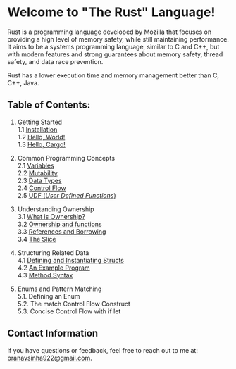 # Welcome to "The Rust" Language!
Rust is a programming language developed by Mozilla that focuses on providing a high level of memory safety, while still maintaining performance. It aims to be a systems programming language, similar to C and C++, but with modern features and strong guarantees about memory safety, thread safety, and data race prevention.

Rust has a lower execution time and memory management better than C, C++, Java.

## Table of Contents:

 1. Getting Started <br>
	 1.1 [Installation](https://www.rust-lang.org/tools/install) <br>
	 1.2 [Hello, World!](https://github.com/Penguin5681/rust-lang-tutorial/tree/main/1.%20Getting%20Started/1.2%20Hello%2C%20World!) <br>
	 1.3 [Hello, Cargo!](https://github.com/Penguin5681/rust-lang-tutorial/tree/main/1.%20Getting%20Started/1.2%20Hello%2C%20World!/src) <br>
2. Common Programming Concepts <br>
	2.1 [Variables](https://github.com/Penguin5681/rust-lang-tutorial/tree/main/2.%20Common%20Programming%20Concepts/2.1%20Variables) <br>
	2.2 [Mutability](https://github.com/Penguin5681/rust-lang-tutorial/tree/main/2.%20Common%20Programming%20Concepts/2.2%20Mutability)<br>
	2.3 [Data Types](https://github.com/Penguin5681/rust-lang-tutorial/tree/main/2.%20Common%20Programming%20Concepts/2.3%20Data%20Types)<br>
	2.4 [Control Flow](https://github.com/Penguin5681/rust-lang-tutorial/tree/main/2.%20Common%20Programming%20Concepts/2.4%20Control%20Flow)<br>
	2.5 [UDF (*User Defined Functions*)](https://github.com/Penguin5681/rust-lang-tutorial/tree/main/2.%20Common%20Programming%20Concepts/2.5%20UDF%20(User%20Defined%20Functions))<br>
 3. Understanding Ownership <br>
 	3.1 [What is Ownership?](https://github.com/Penguin5681/rust-lang-tutorial/tree/main/3.%20Understanding%20Ownership/3.1%20What%20is%20Ownership%3F
) <br>
    3.2 [Ownership and functions](https://github.com/Penguin5681/rust-lang-tutorial/tree/main/3.%20Understanding%20Ownership/3.2%20Ownership%20and%20Functions) <br>
    3.3 [References and Borrowing](https://github.com/Penguin5681/rust-lang-tutorial/tree/main/3.%20Understanding%20Ownership/3.3%20References%20and%20Borrowing) <br>
    3.4 [The Slice](https://github.com/Penguin5681/rust-lang-tutorial/tree/main/3.%20Understanding%20Ownership/3.4%20The%20Slice) <br>
 4. Structuring Related Data <br>
    4.1 [Defining and Instantiating Structs](https://github.com/Penguin5681/rust-lang-tutorial/tree/main/4.%20Structure%20Related%20Data%20using%20Struct/4.1%20Defining%20and%20Instantiating%20Structs) <br>
    4.2 [An Example Program](https://github.com/Penguin5681/rust-lang-tutorial/tree/main/4.%20Structure%20Related%20Data%20using%20Struct/4.2%20An%20Example%20Program)  <br>
    4.3 [Method Syntax](https://github.com/Penguin5681/rust-lang-tutorial/tree/main/4.%20Structure%20Related%20Data%20using%20Struct/4.3%20Method%20Syntax) <br>
    
5. Enums and Pattern Matching <br>
	5.1. Defining an Enum	<br>
	5.2. The match Control Flow Construct <br>
	5.3. Concise Control Flow with if let <br>

## Contact Information <br>
If you have questions or feedback, feel free to reach out to me at: [pranavsinha922@gmail.com](mailto:pranavsinha922@gmail.com).
